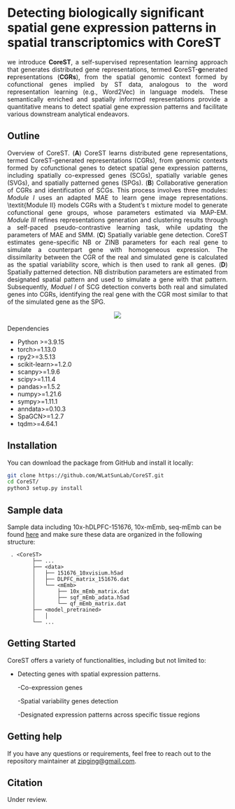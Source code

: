 # Detecting biologically significant spatial gene expression patterns in spatial transcriptomics with CoreST

<p align="justify">
  we introduce <strong>CoreST</strong>, a self-supervised representation learning approach that generates distributed gene representations, termed <strong>C</strong>oreST-<strong>g</strong>enerated <strong>r</strong>epresentations (<strong>CGRs</strong>), from the spatial genomic context formed by cofunctional genes implied by ST data, analogous to the word representation learning (e.g., Word2Vec) in language models. These semantically enriched and spatially informed representations provide a quantitative means to detect spatial gene expression patterns and facilitate various downstream analytical endeavors.
</p>


## Outline
<p align="justify">
  Overview of CoreST. (<strong>A</strong>) CoreST learns distributed gene representations, termed CoreST-generated representations (CGRs), from genomic contexts formed by cofunctional genes to detect spatial gene expression patterns, including spatially co-expressed genes (SCGs), spatially variable genes (SVGs), and spatially patterned genes (SPGs). (<strong>B</strong>) Collaborative generation of CGRs and identification of SCGs. This process involves three modules: <em>Module I</em> uses an adapted MAE to learn gene image representations. \textit{Module II} models CGRs with a Student’s t mixture model to generate cofunctional gene groups, whose parameters estimated via MAP-EM. <em>Module III</em> refines representations generation and clustering results through a self-paced pseudo-contrastive learning task, while updating the parameters of MAE and SMM. (<strong>C</strong>) Spatially variable gene detection. 
  CoreST estimates gene-specific NB or ZINB parameters for each real gene to simulate a counterpart gene with homogeneous expression. The dissimilarity between the CGR of the real and simulated gene is calculated as the spatial variability score, which is then used to rank all genes. (<strong>D</strong>) Spatially patterned detection. NB distribution parameters are estimated from designated spatial pattern and used to simulate a gene with that pattern. Subsequently, <em>Moduel I</em> of SCG detection converts both real and simulated genes into CGRs, identifying the real gene with the CGR most similar to that of the simulated gene as the SPG.
</p>

<p align="center">
  <img src="https://github.com/user-attachments/assets/4077ff0e-0273-4193-ab38-22b588a42284">
</p


## Dependencies
- Python >=3.9.15
- torch>=1.13.0
- rpy2>=3.5.13
- scikit-learn>=1.2.0
- scanpy>=1.9.6
- scipy>=1.11.4
- pandas>=1.5.2
- numpy>=1.21.6
- sympy>=1.11.1
- anndata>=0.10.3
- SpaGCN>=1.2.7
- tqdm>=4.64.1

## Installation
You can download the package from GitHub and install it locally:
```bash
git clone https://github.com/WLatSunLab/CoreST.git
cd CoreST/
python3 setup.py install
```

## Sample data
Sample data including 10x-hDLPFC-151676, 10x-mEmb, seq-mEmb can be found [here](https://drive.google.com/drive/folders/1C3Gk-HVYp2dQh4id8H68M9p8IWEOIut_?usp=drive_link) and make sure these data are organized in the following structure:
```
 . <CoreST>
        ├── ...
        ├── <data>
        │   ├── 151676_10xvisium.h5ad
        │   ├── DLPFC_matrix_151676.dat
        │   └── <mEmb>
        │       ├── 10x_mEmb_matrix.dat
        │       ├── sqf_mEmb_adata.h5ad
        │       └── qf_mEmb_matrix.dat
        ├── <model_pretrained>
        │   │
        └── ...

```

## Getting Started
CoreST offers a variety of functionalities, including but not limited to:
- Detecting genes with spatial expression patterns.

  -Co-expression genes
  
  -Spatial variability genes detection
  
  -Designated expression patterns across specific tissue regions
  





## Getting help
If you have any questions or requirements, feel free to reach out to the repository maintainer at zipging@gmail.com.


## Citation
Under review.
